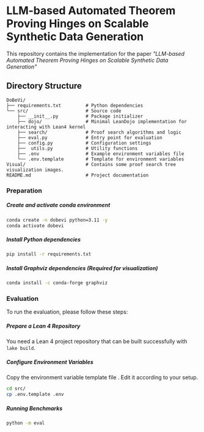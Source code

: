# 

# LLM-based Automated Theorem Proving Hinges on Scalable Synthetic Data Generation

This repository contains the implementation for the paper *"LLM-based Automated Theorem Proving Hinges on Scalable Synthetic Data Generation"*

## Directory Structure

```text
DoBeVi/
├── requirements.txt         # Python dependencies
└── src/                     # Source code
    ├── __init__.py          # Package initializer
    ├── dojo/                # Minimal LeanDojo implementation for interacting with Lean4 kernel
    ├── search/              # Proof search algorithms and logic
    ├── eval.py              # Entry point for evaluation
    ├── config.py            # Configuration settings 
    ├──  utils.py            # Utility functions
    ├── .env                 # Example environment variables file
    └── .env.template        # Template for environment variables
Visual/                      # Contains some proof search tree visualization images.
README.md                    # Project documentation
```

### Preparation

##### Create and  activate conda environment

```bash
conda create -n dobevi python=3.11 -y
conda activate dobevi
```

##### Install Python dependencies

```bash
pip install -r requirements.txt
```

##### Install Graphviz dependencies (Required for visualization)

```bash
conda install -c conda-forge graphviz
```

### Evaluation

To run the evaluation, please follow these steps:

##### Prepare a Lean 4 Repository

 You need a Lean 4 project repository that can be built successfully with `lake build`. 

##### Configure Environment Variables

 Copy the environment variable template file . Edit it according to your setup.

```bash
cd src/
cp .env.template .env
```

##### Running Benchmarks

```bash
python -m eval
```


